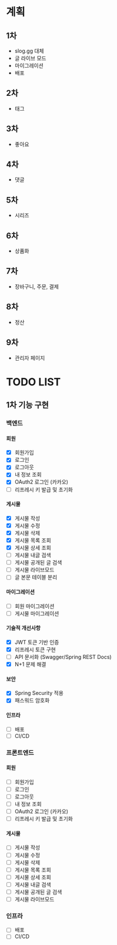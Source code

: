 # 계획

## 1차

- slog.gg 대체
- 글 라이브 모드
- 마이그레이션
- 배포

## 2차

- 태그

## 3차

- 좋아요

## 4차

- 댓글

## 5차

- 시리즈

## 6차

- 상품화

## 7차

- 장바구니, 주문, 결제

## 8차

- 정산

## 9차

- 관리자 페이지

# TODO LIST

## 1차 기능 구현

### 백엔드

#### 회원

- [x] 회원가입
- [x] 로그인
- [x] 로그아웃
- [x] 내 정보 조회
- [x] OAuth2 로그인 (카카오)
- [ ] 리프레시 키 발급 및 초기화

#### 게시물

- [x] 게시물 작성
- [x] 게시물 수정
- [x] 게시물 삭제
- [x] 게시물 목록 조회
- [x] 게시물 상세 조회
- [ ] 게시물 내글 검색
- [ ] 게시물 공개된 글 검색
- [ ] 게시물 라이브모드
- [ ] 글 본문 테이블 분리

#### 마이그레이션

- [ ] 회원 마이그레이션
- [ ] 게시물 마이그레이션

#### 기술적 개선사항

- [x] JWT 토큰 기반 인증
- [x] 리프레시 토큰 구현
- [ ] API 문서화 (Swagger/Spring REST Docs)
- [x] N+1 문제 해결

#### 보안

- [x] Spring Security 적용
- [x] 패스워드 암호화

#### 인프라

- [ ] 배포
- [ ] CI/CD

### 프론트엔드

#### 회원

- [ ] 회원가입
- [ ] 로그인
- [ ] 로그아웃
- [ ] 내 정보 조회
- [ ] OAuth2 로그인 (카카오)
- [ ] 리프레시 키 발급 및 초기화

#### 게시물

- [ ] 게시물 작성
- [ ] 게시물 수정
- [ ] 게시물 삭제
- [ ] 게시물 목록 조회
- [ ] 게시물 상세 조회
- [ ] 게시물 내글 검색
- [ ] 게시물 공개된 글 검색
- [ ] 게시물 라이브모드

### 인프라

- [ ] 배포
- [ ] CI/CD